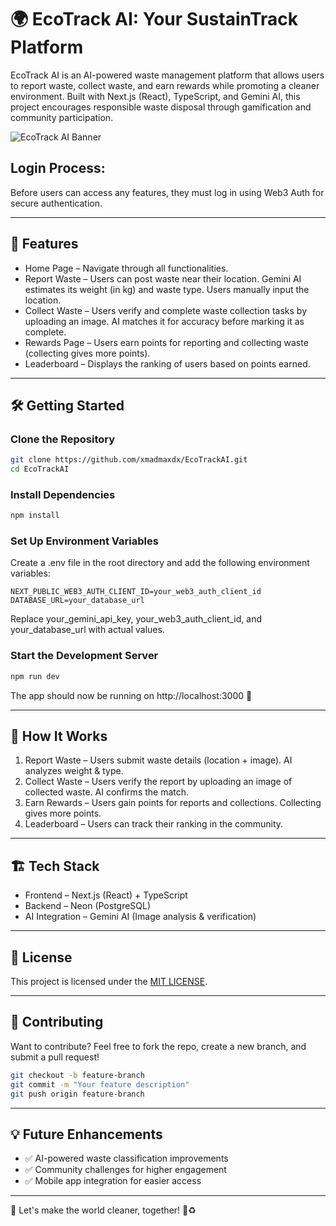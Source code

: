 # 🌍 EcoTrack AI: Your SustainTrack Platform  

EcoTrack AI is an AI-powered waste management platform that allows users to report waste, collect waste, and earn rewards while promoting a cleaner environment. Built with Next.js (React), TypeScript, and Gemini AI, this project encourages responsible waste disposal through gamification and community participation.


![EcoTrack AI Banner](https://i.postimg.cc/hG1THsLC/Screenshot-2025-02-17-130702.png)

## Login Process:
Before users can access any features, they must log in using Web3 Auth for secure authentication.


---

## 🚀 Features  

- Home Page – Navigate through all functionalities.  
- Report Waste – Users can post waste near their location. Gemini AI estimates its weight (in kg) and waste type. Users manually input the location.  
- Collect Waste – Users verify and complete waste collection tasks by uploading an image. AI matches it for accuracy before marking it as complete.  
- Rewards Page – Users earn points for reporting and collecting waste (collecting gives more points).  
- Leaderboard – Displays the ranking of users based on points earned.  

---

## 🛠 Getting Started  

### Clone the Repository  

````sh
git clone https://github.com/xmadmaxdx/EcoTrackAI.git
cd EcoTrackAI
````

### Install Dependencies  

````sh
npm install
````

### Set Up Environment Variables  

Create a .env file in the root directory and add the following environment variables:  

````plaintext
NEXT_PUBLIC_WEB3_AUTH_CLIENT_ID=your_web3_auth_client_id
DATABASE_URL=your_database_url
````

Replace your_gemini_api_key, your_web3_auth_client_id, and your_database_url with actual values.  

### Start the Development Server  

````sh
npm run dev
````

The app should now be running on http://localhost:3000 🚀  

---

## 🎯 How It Works  

1. Report Waste – Users submit waste details (location + image). AI analyzes weight & type.  
2. Collect Waste – Users verify the report by uploading an image of collected waste. AI confirms the match.  
3. Earn Rewards – Users gain points for reports and collections. Collecting gives more points.  
4. Leaderboard – Users can track their ranking in the community.  

---

## 🏗 Tech Stack  

- Frontend – Next.js (React) + TypeScript
- Backend – Neon (PostgreSQL)
- AI Integration – Gemini AI (Image analysis & verification)  

---

## 📜 License  

This project is licensed under the [MIT LICENSE](LICENSE).  

---

## 🤝 Contributing  

Want to contribute? Feel free to fork the repo, create a new branch, and submit a pull request!  

````sh
git checkout -b feature-branch
git commit -m "Your feature description"
git push origin feature-branch
````

---

## 💡 Future Enhancements  

- ✅ AI-powered waste classification improvements  
- ✅ Community challenges for higher engagement  
- ✅ Mobile app integration for easier access  

---

🌱 Let's make the world cleaner, together! 🚮♻️
